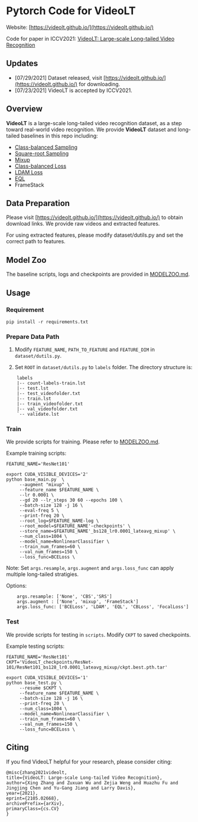 # Pytorch Code for VideoLT
Website: [https://videolt.github.io/](https://videolt.github.io/)

Code for paper in ICCV2021: [VideoLT: Large-scale Long-tailed Video Recognition](https://arxiv.org/abs/2105.02668)
## Updates
- [07/29/2021] Dataset released, visit [https://videolt.github.io/](https://videolt.github.io/) for downloading.
- [07/23/2021] VideoLT is accepted by ICCV2021.

## Overview

**VideoLT** is a large-scale long-tailed video recognition dataset, as a step toward real-world video recognition. We provide **VideoLT** dataset and long-tailed baselines in this repo including:
- [Class-balanced Sampling](https://arxiv.org/abs/1512.05830)
- [Square-root Sampling](https://arxiv.org/abs/1910.09217)
- [Mixup](https://arxiv.org/abs/1710.09412)
- [Class-balanced Loss](https://arxiv.org/abs/1901.05555)
- [LDAM Loss](https://arxiv.org/abs/1906.07413)
- [EQL](https://arxiv.org/abs/2003.05176)
- FrameStack

## Data Preparation

Please visit [https://videolt.github.io/](https://videolt.github.io/) to obtain download links. We provide raw videos and extracted features.

For using extracted features, please modify dataset/dutils.py and set the correct path to features.

## Model Zoo

The baseline scripts, logs and checkpoints are provided in [MODELZOO.md](MODELZOO.md).

## Usage

### Requirement

```
pip install -r requirements.txt
```

### Prepare Data Path

1. Modify `FEATURE_NAME`, `PATH_TO_FEATURE` and `FEATURE_DIM` in `dataset/dutils.py`.

2. Set `ROOT` in `dataset/dutils.py` to `labels` folder. The directory structure is:

```
    labels
    |-- count-labels-train.lst
    |-- test.lst
    |-- test_videofolder.txt
    |-- train.lst
    |-- train_videofolder.txt
    |-- val_videofolder.txt
    `-- validate.lst
```

### Train

We provide scripts for training. Please refer to [MODELZOO.md](MODELZOO.md). 


Example training scripts:

```
FEATURE_NAME='ResNet101'

export CUDA_VISIBLE_DEVICES='2'
python base_main.py  \
     --augment "mixup" \
     --feature_name $FEATURE_NAME \
     --lr 0.0001 \
     --gd 20 --lr_steps 30 60 --epochs 100 \
     --batch-size 128 -j 16 \
     --eval-freq 5 \
     --print-freq 20 \
     --root_log=$FEATURE_NAME-log \
     --root_model=$FEATURE_NAME'-checkpoints' \
     --store_name=$FEATURE_NAME'_bs128_lr0.0001_lateavg_mixup' \
     --num_class=1004 \
     --model_name=NonlinearClassifier \
     --train_num_frames=60 \
     --val_num_frames=150 \
     --loss_func=BCELoss \
```

Note: Set `args.resample`, `args.augment` and `args.loss_func` can apply multiple long-tailed stratigies.

Options:
```
    args.resample: ['None', 'CBS','SRS']
    args.augment : ['None', 'mixup', 'FrameStack']
    args.loss_func: ['BCELoss', 'LDAM', 'EQL', 'CBLoss', 'FocalLoss']
```


### Test

We provide scripts for testing in `scripts`. Modify `CKPT` to saved checkpoints.

Example testing scripts:

```
FEATURE_NAME='ResNet101'
CKPT='VideoLT_checkpoints/ResNet-101/ResNet101_bs128_lr0.0001_lateavg_mixup/ckpt.best.pth.tar'

export CUDA_VISIBLE_DEVICES='1'
python base_test.py \
     --resume $CKPT \
     --feature_name $FEATURE_NAME \
     --batch-size 128 -j 16 \
     --print-freq 20 \
     --num_class=1004 \
     --model_name=NonlinearClassifier \
     --train_num_frames=60 \
     --val_num_frames=150 \
     --loss_func=BCELoss \
```

## Citing

If you find VideoLT helpful for your research, please consider citing:

```
@misc{zhang2021videolt,
title={VideoLT: Large-scale Long-tailed Video Recognition}, 
author={Xing Zhang and Zuxuan Wu and Zejia Weng and Huazhu Fu and Jingjing Chen and Yu-Gang Jiang and Larry Davis},
year={2021},
eprint={2105.02668},
archivePrefix={arXiv},
primaryClass={cs.CV}
}
```


